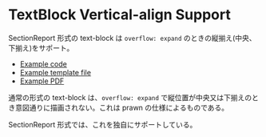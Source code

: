 # TextBlock Vertical-align Support

SectionReport 形式の text-block は `overflow: expand` のときの縦揃え(中央、下揃え)をサポート。

- [Example code](test_section_report_text_block_vertical_align.rb)
- [Example template file](template.tlf)
- [Example PDF](expect.pdf)

通常の形式の text-block は、`overflow: expand` で縦位置が中央又は下揃えのとき意図通りに描画されない。これは prawn の仕様によるものである。

SectionReport 形式では、これを独自にサポートしている。
